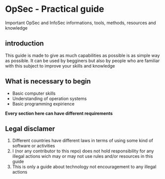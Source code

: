 # OpSec - Practical guide
Important OpSec and InfoSec informations, tools, methods, resources and knowledge

## introduction
This guide is made to give as much capabilities as possible is as simple way as possible. It can be used by begginers but also by people who are familiar with this subject to improve your skills and knowledge

## What is necessary to begin
- Basic computer skills
- Understanding of operation systems
- Basic programming expirience

**Every section here can have different requirements**

## Legal disclamer
1) Different countries have different laws in terms of using some kind of software or activities
2) I (nor any contributor to this repo) does not hold responsibility for any illegal actions wich may or may not use rules and/or resources in this guide
3) This is only a guide about technology not encouragement to any illegal actions
